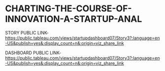 # CHARTING-THE-COURSE-OF-INNOVATION-A-STARTUP-ANAL


STORY PUBLIC LINK-https://public.tableau.com/views/startupdashboard07/Story3?:language=en-US&publish=yes&:display_count=n&:origin=viz_share_link


DASHBOARD PUBLIC LINK-https://public.tableau.com/views/startupdashboard07/Story3?:language=en-US&publish=yes&:display_count=n&:origin=viz_share_link
